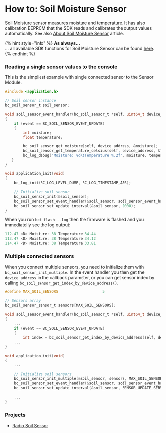 # How to: Soil Moisture Sensor

Soil Moisture sensor measures moisture and temperature. It has also calibration EEPROM that the SDK reads and calibrates the output values automatically. See also [About Soil Moisture Sensor](../hardware/about-soil-moisture-sensor.md) article.

{% hint style="info" %}
**As always...**  
... all available SDK functions for Soil Moisture Sensor can be found [here](https://sdk.bigclown.com/group__bc__soil__sensor.html).
{% endhint %}

### Reading a single sensor values to the console

This is the simpliest example with single connected sensor to the Sensor Module.

```c
#include <application.h>

// Soil sensor instance
bc_soil_sensor_t soil_sensor;

void soil_sensor_event_handler(bc_soil_sensor_t *self, uint64_t device_address, bc_soil_sensor_event_t event, void *event_param)
{
    if (event == BC_SOIL_SENSOR_EVENT_UPDATE)
    {
        int moisture;
        float temperature;

        bc_soil_sensor_get_moisture(self, device_address, &moisture);
        bc_soil_sensor_get_temperature_celsius(self, device_address, &temperature);
        bc_log_debug("Moisture: %d\tTemperature %.2f", moisture, temperature);
   }
}

void application_init(void)
{
    bc_log_init(BC_LOG_LEVEL_DUMP, BC_LOG_TIMESTAMP_ABS);

    // Initialize soil sensor
    bc_soil_sensor_init(&soil_sensor);
    bc_soil_sensor_set_event_handler(&soil_sensor, soil_sensor_event_handler, NULL);
    bc_soil_sensor_set_update_interval(&soil_sensor, 1000);
}

```

When you run `bcf flash --log` then the firmware is flashed and you immediatelly see the log output:

```c
112.47 <D> Moisture: 38 Temperature 34.44
113.47 <D> Moisture: 38 Temperature 34.12
114.47 <D> Moisture: 38 Temperature 33.81
```

### Multiple connected sensors

When you connect multiple sensors, you need to initialize them with `bc_soil_sensor_init_multiple`. In the event handler you then get the `device_address` in the callback parameter, or you can get sensor index by calling `bc_soil_sensor_get_index_by_device_address()`.

```c
#define MAX_SOIL_SENSORS                    5

// Sensors array
bc_soil_sensor_sensor_t sensors[MAX_SOIL_SENSORS];

void soil_sensor_event_handler(bc_soil_sensor_t *self, uint64_t device_address, bc_soil_sensor_event_t event, void *event_param)
{
    ...
    if (event == BC_SOIL_SENSOR_EVENT_UPDATE)
    {
        int index = bc_soil_sensor_get_index_by_device_address(self, device_address);
    ...
}

void application_init(void)
{
    ...
    
    // Initialize soil sensors
    bc_soil_sensor_init_multiple(&soil_sensor, sensors, MAX_SOIL_SENSORS);
    bc_soil_sensor_set_event_handler(&soil_sensor, soil_sensor_event_handler, NULL);
    bc_soil_sensor_set_update_interval(&soil_sensor, SENSOR_UPDATE_SERVICE_INTERVAL);
    
    ...
}
```

### Projects <a id="firmware-projects"></a>

* [Radio Soil Sensor](../projects/radio-soil-sensor.md)

